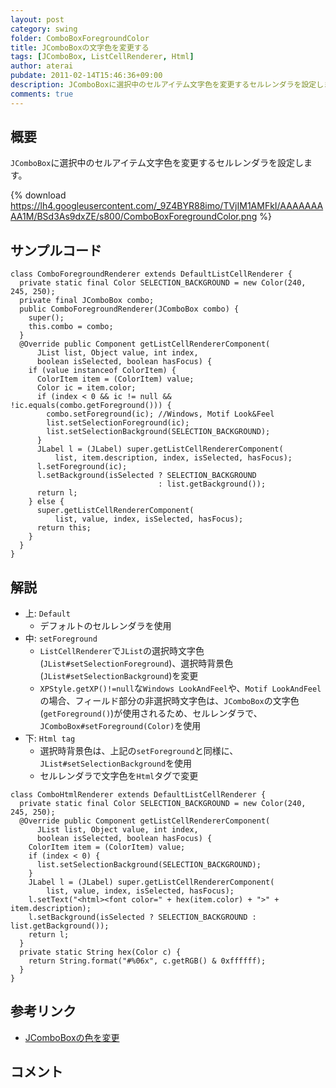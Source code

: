 ```yaml
---
layout: post
category: swing
folder: ComboBoxForegroundColor
title: JComboBoxの文字色を変更する
tags: [JComboBox, ListCellRenderer, Html]
author: aterai
pubdate: 2011-02-14T15:46:36+09:00
description: JComboBoxに選択中のセルアイテム文字色を変更するセルレンダラを設定します。
comments: true
---
```

## 概要
`JComboBox`に選択中のセルアイテム文字色を変更するセルレンダラを設定します。

{% download https://lh4.googleusercontent.com/_9Z4BYR88imo/TVjIM1AMFkI/AAAAAAAAA1M/BSd3As9dxZE/s800/ComboBoxForegroundColor.png %}

## サンプルコード
<pre class="prettyprint"><code>class ComboForegroundRenderer extends DefaultListCellRenderer {
  private static final Color SELECTION_BACKGROUND = new Color(240, 245, 250);
  private final JComboBox combo;
  public ComboForegroundRenderer(JComboBox combo) {
    super();
    this.combo = combo;
  }
  @Override public Component getListCellRendererComponent(
      JList list, Object value, int index,
      boolean isSelected, boolean hasFocus) {
    if (value instanceof ColorItem) {
      ColorItem item = (ColorItem) value;
      Color ic = item.color;
      if (index &lt; 0 &amp;&amp; ic != null &amp;&amp; !ic.equals(combo.getForeground())) {
        combo.setForeground(ic); //Windows, Motif Look&amp;Feel
        list.setSelectionForeground(ic);
        list.setSelectionBackground(SELECTION_BACKGROUND);
      }
      JLabel l = (JLabel) super.getListCellRendererComponent(
          list, item.description, index, isSelected, hasFocus);
      l.setForeground(ic);
      l.setBackground(isSelected ? SELECTION_BACKGROUND
                                 : list.getBackground());
      return l;
    } else {
      super.getListCellRendererComponent(
          list, value, index, isSelected, hasFocus);
      return this;
    }
  }
}
</code></pre>

## 解説
- 上: `Default`
    - デフォルトのセルレンダラを使用
- 中: `setForeground`
    - `ListCellRenderer`で`JList`の選択時文字色(`JList#setSelectionForeground`)、選択時背景色(`JList#setSelectionBackground`)を変更
    - `XPStyle.getXP()!=null`な`Windows LookAndFeel`や、`Motif LookAndFeel`の場合、フィールド部分の非選択時文字色は、`JComboBox`の文字色(`getForeground()`)が使用されるため、セルレンダラで、`JComboBox#setForeground(Color)`を使用
- 下: `Html tag`
    - 選択時背景色は、上記の`setForeground`と同様に、`JList#setSelectionBackground`を使用
    - セルレンダラで文字色を`Html`タグで変更

<!-- dummy comment line for breaking list -->

<pre class="prettyprint"><code>class ComboHtmlRenderer extends DefaultListCellRenderer {
  private static final Color SELECTION_BACKGROUND = new Color(240, 245, 250);
  @Override public Component getListCellRendererComponent(
      JList list, Object value, int index,
      boolean isSelected, boolean hasFocus) {
    ColorItem item = (ColorItem) value;
    if (index &lt; 0) {
      list.setSelectionBackground(SELECTION_BACKGROUND);
    }
    JLabel l = (JLabel) super.getListCellRendererComponent(
        list, value, index, isSelected, hasFocus);
    l.setText("&lt;html&gt;&lt;font color=" + hex(item.color) + "&gt;" + item.description);
    l.setBackground(isSelected ? SELECTION_BACKGROUND : list.getBackground());
    return l;
  }
  private static String hex(Color c) {
    return String.format("#%06x", c.getRGB() &amp; 0xffffff);
  }
}
</code></pre>

## 参考リンク
- [JComboBoxの色を変更](http://ateraimemo.com/Swing/ColorComboBox.html)

<!-- dummy comment line for breaking list -->

## コメント
